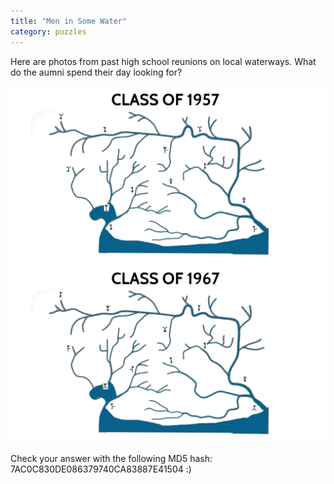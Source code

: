 ```yaml
---
title: "Men in Some Water"
category: puzzles
---
```


Here are photos from past high school reunions on local waterways. What do the aumni spend their day looking for?

<img src="/assets/img/puzzle1-1957.png" width=1000>
<img src="/assets/img/puzzle1-1967.png" width=1000>


Check your answer with the following MD5 hash: 7AC0C830DE086379740CA83887E41504 :)
